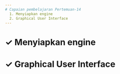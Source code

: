 ```yaml
---
# Capaian pembelajaran Pertemuan-14
  1. Menyiapkan engine
  2. Graphical User Interface
---
```


<h1>&#x2713; Menyiapkan engine </h1>

<h1>&#x2713; Graphical User Interface  </h1>

